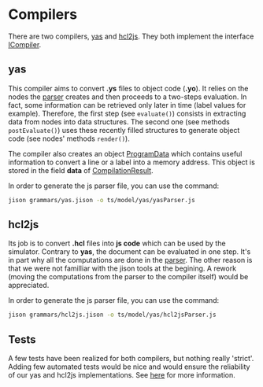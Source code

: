# Compilers

There are two compilers, [yas](../ts/model/yas/yas.ts) and [hcl2js](../ts/model/hcl2js/hcl2js.ts).
They both implement the interface [ICompiler](../ts/model/interfaces/ICompiler.ts).

## yas

This compiler aims to convert **.ys** files to object code (**.yo**).
It relies on the nodes the [parser](../grammars/yas.jison) creates and then proceeds to a two-steps evaluation.
In fact, some information can be retrieved only later in time (label values for example).
Therefore, the first step (see `evaluate()`) consists in extracting data from nodes into data structures.
The second one (see methods `postEvaluate()`) uses these recently filled structures to generate object code (see nodes' methods `render()`).

The compiler also creates an object [ProgramData](../ts/model/yas/programData.ts) which contains useful information to convert a line or a label into a memory address.
This object is stored in the field **data** of [CompilationResult](../ts/model/interfaces/ICompiler.ts).

In order to generate the js parser file, you can use the command:

```bash
jison grammars/yas.jison -o ts/model/yas/yasParser.js
```

## hcl2js

Its job is to convert **.hcl** files into **js code** which can be used by the simulator.
Contrary to **yas**, the document can be evaluated in one step.
It's in part why all the computations are done in the [parser](../grammars/hcl2js.jison).
The other reason is that we were not familliar with the jison tools at the begining.
A rework (moving the computations from the parser to the compiler itself) would be appreciated.

In order to generate the js parser file, you can use the command:

```bash
jison grammars/hcl2js.jison -o ts/model/yas/hcl2jsParser.js
```

## Tests

A few tests have been realized for both compilers, but nothing really 'strict'.
Adding few automated tests would be nice and would ensure the reliability of our yas and hcl2js implementations.
See [here](./known_problems.md) for more information.
